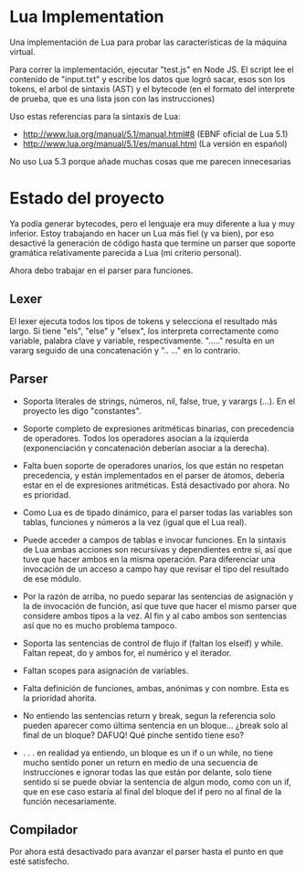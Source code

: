 # Lua Implementation

Una implementación de Lua para probar las características de la máquina virtual.

Para correr la implementación, ejecutar "test.js" en Node JS. El script lee el
contenido de "input.txt" y escribe los datos que logró sacar, esos son los
tokens, el arbol de sintaxis (AST) y el bytecode (en el formato del interprete
de prueba, que es una lista json con las instrucciones)

Uso estas referencias para la sintaxis de Lua:

* http://www.lua.org/manual/5.1/manual.html#8 (EBNF oficial de Lua 5.1)
* http://www.lua.org/manual/5.1/es/manual.html (La versión en español)

No uso Lua 5.3 porque añade muchas cosas que me parecen innecesarias

# Estado del proyecto

Ya podía generar bytecodes, pero el lenguaje era muy diferente a lua y muy
inferior. Estoy trabajando en hacer un Lua más fiel (y va bien), por eso
desactivé la generación de código hasta que termine un parser que soporte
gramática relativamente parecida a Lua (mi criterio personal).

Ahora debo trabajar en el parser para funciones.

## Lexer

El lexer ejecuta todos los tipos de tokens y selecciona el resultado más largo.
Si tiene "els", "else" y "elsex", los interpreta correctamente como variable,
palabra clave y variable, respectivamente. "....." resulta en un vararg seguido
de una concatenación y ".. ..." en lo contrario.

## Parser

* Soporta literales de strings, números, nil, false, true, y varargs (...).
En el proyecto les digo "constantes".
* Soporte completo de expresiones aritméticas binarias, con precedencia de
operadores. Todos los operadores asocian a la izquierda (exponenciación y
concatenación deberían asociar a la derecha).
* Falta buen soporte de operadores unarios, los que están no respetan
precedencia, y están implementados en el parser de átomos, debería estar en
el de expresiones aritméticas. Está desactivado por ahora. No es prioridad.
* Como Lua es de tipado dinámico, para el parser todas las variables son
tablas, funciones y números a la vez (igual que el Lua real).
* Puede acceder a campos de tablas e invocar funciones. En la sintaxis de Lua
ambas acciones son recursivas y dependientes entre sí, así que tuve que hacer
ambos en la misma operación. Para diferenciar una invocación de un acceso a
campo hay que revisar el tipo del resultado de ese módulo.
* Por la razón de arriba, no puedo separar las sentencias de asignación y la
de invocación de función, así que tuve que hacer el mismo parser que considere
ambos tipos a la vez. Al fin y al cabo ambos son sentencias así que no es mucho
problema tampoco.
* Soporta las sentencias de control de flujo if (faltan los elseif) y while.
Faltan repeat, do y ambos for, el numérico y el iterador.

* Faltan scopes para asignación de variables.
* Falta definición de funciones, ambas, anónimas y con nombre. Esta es la
prioridad ahorita.

* No entiendo las sentencias return y break, segun la referencia solo pueden
aparecer como última sentencia en un bloque... ¿break solo al final de un bloque?
DAFUQ! Qué pinche sentido tiene eso?
* . . . en realidad ya entiendo, un bloque es un if o un while, no tiene mucho
sentido poner un return en medio de una secuencia de instrucciones e ignorar
todas las que están por delante, solo tiene sentido si se puede obviar la
sentencia de algun modo, como con un if, que en ese caso estaría al final del
bloque del if pero no al final de la función necesariamente.


## Compilador

Por ahora está desactivado para avanzar el parser hasta el punto en que esté
satisfecho.

    